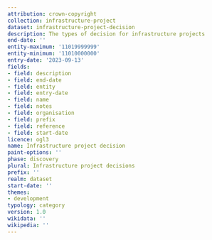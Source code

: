 ```yaml
---
attribution: crown-copyright
collection: infrastructure-project
dataset: infrastructure-project-decision
description: The types of decision for infrastructure projects
end-date: ''
entity-maximum: '11019999999'
entity-minimum: '11010000000'
entry-date: '2023-09-13'
fields:
- field: description
- field: end-date
- field: entity
- field: entry-date
- field: name
- field: notes
- field: organisation
- field: prefix
- field: reference
- field: start-date
licence: ogl3
name: Infrastructure project decision
paint-options: ''
phase: discovery
plural: Infrastructure project decisions
prefix: ''
realm: dataset
start-date: ''
themes:
- development
typology: category
version: 1.0
wikidata: ''
wikipedia: ''
---
```

